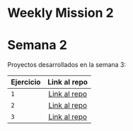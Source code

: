 # Weekly Mission 2
# Semana 2 

Proyectos desarrollados en la semana 3:

| Ejercicio | Link al repo |
| -------- |:-----:|
|`1`|[Link al repo](https://github.com/AnethArmenta/Proyecto_1)|
|`2`|[Link al repo](https://github.com/AnethArmenta/Proyecto_2)|
|`3`|[Link al repo](https://github.com/LaunchX-InnovaccionVirtual/MissionNodeJS)|



